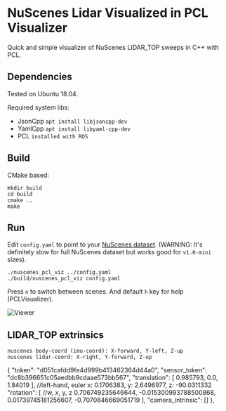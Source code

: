 # NuScenes Lidar Visualized in PCL Visualizer

Quick and simple visualizer of NuScenes LIDAR_TOP sweeps in C++ with PCL. 

## Dependencies
Tested on Ubuntu 18.04.

Required system libs:
- JsonCpp  `apt install libjsoncpp-dev`
- YamlCpp  `apt install libyaml-cpp-dev`
- PCL      `installed with ROS`

## Build
CMake based:
```
mkdir build
cd build
cmake ..
make
```

## Run
Edit `config.yaml` to point to your [NuScenes dataset](https://www.nuscenes.org/). (WARNING: It's definitely slow for full NuScenes dataset but works good for `v1.0-mini` sizes).
```
./nuscenes_pcl_viz ../config.yaml
./build/nuscenes_pcl_viz config.yaml
```
Press `n` to switch between scenes. And default `h` key for help (PCLVisualizer).

![Viewer](./images/nuscenes_pcl_viz.gif)


## LIDAR_TOP extrinsics
```
nuscenes body-coord (imu-coord): X-forward, Y-left, Z-up
nuscenes lidar-coord: X-right, Y-forward, Z-up
```
{
"token": "d051cafdd9fe4d999b413462364d44a0",
"sensor_token": "dc8b396651c05aedbb9cdaae573bb567",
"translation": [
0.985793,
0.0,
1.84019
],
//left-hand, euler x: 0.1706383, y: 2.6496977, z: -90.0311332
"rotation": [  //w, x, y, z
0.706749235646644,
-0.015300993788500868,
0.01739745181256607,
-0.7070846669051719
],
"camera_intrinsic": []
},